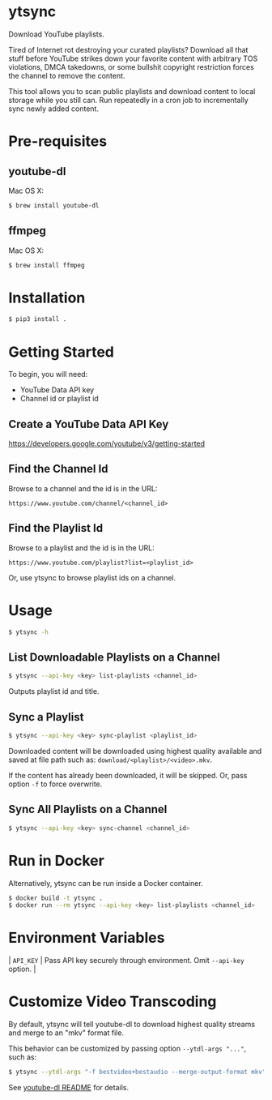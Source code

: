 # ytsync
Download YouTube playlists.

Tired of Internet rot destroying your curated playlists?  Download all that
stuff before YouTube strikes down your favorite content with arbitrary TOS
violations, DMCA takedowns, or some bullshit copyright restriction forces the
channel to remove the content.

This tool allows you to scan public playlists and download content to local
storage while you still can.  Run repeatedly in a cron job to incrementally
sync newly added content.

# Pre-requisites
## youtube-dl
Mac OS X:
```sh
$ brew install youtube-dl
```

## ffmpeg
Mac OS X:
```sh
$ brew install ffmpeg
```

# Installation
```sh
$ pip3 install .
```

# Getting Started
To begin, you will need:
* YouTube Data API key
* Channel id or playlist id

## Create a YouTube Data API Key
https://developers.google.com/youtube/v3/getting-started

## Find the Channel Id
Browse to a channel and the id is in the URL:

```
https://www.youtube.com/channel/<channel_id>
```

## Find the Playlist Id
Browse to a playlist and the id is in the URL:

```
https://www.youtube.com/playlist?list=<playlist_id>
```

Or, use ytsync to browse playlist ids on a channel.

# Usage
```sh
$ ytsync -h
```

## List Downloadable Playlists on a Channel
```sh
$ ytsync --api-key <key> list-playlists <channel_id>
```

Outputs playlist id and title.

## Sync a Playlist
```sh
$ ytsync --api-key <key> sync-playlist <playlist_id>
```

Downloaded content will be downloaded using highest quality available and saved
at file path such as: `download/<playlist>/<video>.mkv`.

If the content has already been downloaded, it will be skipped.  Or, pass
option `-f` to force overwrite.

## Sync All Playlists on a Channel
```sh
$ ytsync --api-key <key> sync-channel <channel_id>
```

# Run in Docker
Alternatively, ytsync can be run inside a Docker container.

```sh
$ docker build -t ytsync .
$ docker run --rm ytsync --api-key <key> list-playlists <channel_id>
```

# Environment Variables
| `API_KEY` | Pass API key securely through environment.  Omit `--api-key` option. |

# Customize Video Transcoding
By default, ytsync will tell youtube-dl to download highest quality streams and
merge to an "mkv" format file.

This behavior can be customized by passing option `--ytdl-args "..."`, such as:

```sh
$ ytsync --ytdl-args "-f bestvideo+bestaudio --merge-output-format mkv" ...
```

See [youtube-dl
README](https://github.com/ytdl-org/youtube-dl/blob/master/README.md) for
details.
